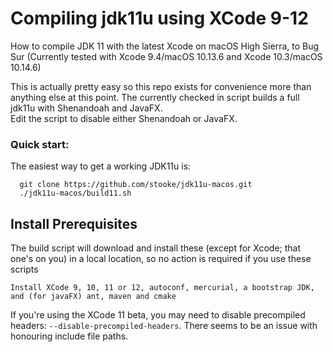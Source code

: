 # Compiling jdk11u using XCode 9-12

How to compile JDK 11 with the latest Xcode on macOS High Sierra, to Bug Sur
(Currently tested with Xcode 9.4/macOS 10.13.6 and Xcode 10.3/macOS 10.14.6)

This is actually pretty easy so this repo exists for convenience more than anything else at this point.
The currently checked in script builds a full jdk11u with Shenandoah and JavaFX.  
Edit the script to disable either Shenandoah or JavaFX.

### Quick start:

The easiest way to get a working JDK11u is:

```
  git clone https://github.com/stooke/jdk11u-macos.git
  ./jdk11u-macos/build11.sh
```

## Install Prerequisites

The build script will download and install these (except for Xcode; that one's on you) in a local location, so no action is required if you use these scripts

```
Install XCode 9, 10, 11 or 12, autoconf, mercurial, a bootstrap JDK, and (for javaFX) ant, maven and cmake
```

If you're using the XCode 11 beta, you may need to disable precompiled headers: `--disable-precompiled-headers`.  There seems to be an issue with honouring include file paths.

